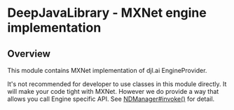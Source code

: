 # DeepJavaLibrary - MXNet engine implementation

## Overview

This module contains MXNet implementation of djl.ai EngineProvider.

It's not recommended for developer to use classes in this module directly. It will make your code
tight with MXNet. However we do provide a way that allows you call Engine specific API. See
[NDManager#invoke()](https://djl-ai.s3.amazonaws.com/java-api/0.2.0/ai/djl/ndarray/NDManager.html#invoke-java.lang.String-ai.djl.ndarray.NDList-ai.djl.ndarray.NDList-ai.djl.util.PairList-)
for detail.
